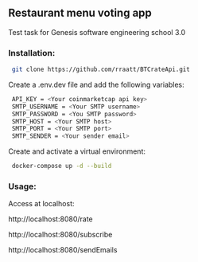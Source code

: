 ## Restaurant menu voting app

Test task for Genesis software engineering school 3.0

### Installation:

 ```bash
  git clone https://github.com/rraatt/BTCrateApi.git
```

Create a .env.dev file and add the following variables:

 ```bash
  API_KEY = <Your coinmarketcap api key>
  SMTP_USERNAME = <Your SMTP username>
  SMTP_PASSWORD = <You SMTP password>
  SMTP_HOST = <Your SMTP host>
  SMTP_PORT = <Your SMTP port>
  SMTP_SENDER = <Your sender email>
```

Create and activate a virtual environment:

 ```bash
  docker-compose up -d --build
```

### Usage:

Access at localhost:

 http://localhost:8080/rate

 http://localhost:8080/subscribe

 http://localhost:8080/sendEmails
